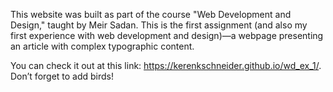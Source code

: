 This website was built as part of the course "Web Development and Design," taught by Meir Sadan. This is the first assignment (and also my first experience with web development and design)—a webpage presenting an article with complex typographic content.

You can check it out at this link: https://kerenkschneider.github.io/wd_ex_1/.
Don’t forget to add birds!
